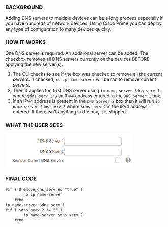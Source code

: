 ### BACKGROUND
Adding DNS servers to multiple devices can be a long process especially if you have hundreds of network devices.  Using Cisco Prime you can deploy any type of configuration to many devices quickly.

### HOW IT WORKS
One DNS server is required.
An additional server can be added.
The checkbox removes all DNS servers currently on the devices BEFORE applying the new server(s).

1. The CLI checks to see if the box was checked to remove all the current servers.  If checked, `no ip name-server` will be ran to remove current servers.
2. Then it applies the first DNS server using `ip name-server $dns_serv_1` where `$dns_serv_1` is an IPv4 address entered in the `DNS Server 1` box.
3. If an IPv4 address is present in the `DNS Server 2` box then it will run `ip name-server $dns_serv_2` where `$dns_serv_2` is the IPv4 address entered.  If there isn't anything in the box, it is skipped.

### WHAT THE USER SEES

![alt text](https://raw.githubusercontent.com/blomstertj/root/master/Production/Projects/Bulk%20Add%20DNS%20Servers/form.PNG)

### FINAL CODE
```
#if ( $remove_dns_serv eq "true" )
		no ip name-server
	#end
ip name-server $dns_serv_1
#if ( $dns_serv_2 != "" )
		ip name-server $dns_serv_2
	#end
```
